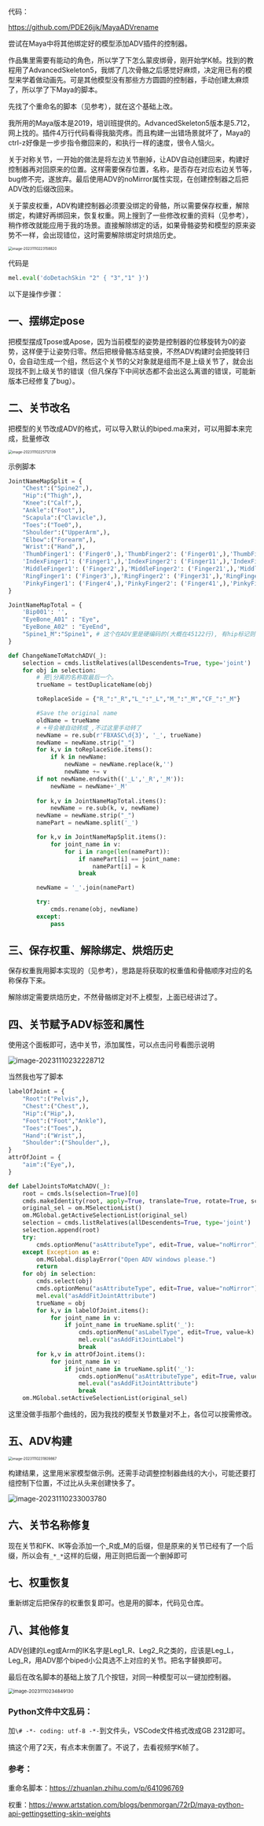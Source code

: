 代码：

https://github.com/PDE26jjk/MayaADVrename

尝试在Maya中将其他绑定好的模型添加ADV插件的控制器。

作品集里需要有能动的角色，所以学了下怎么蒙皮绑骨，刚开始学K帧。找到的教程用了AdvancedSkeleton5，我绑了几次骨骼之后感觉好麻烦，决定用已有的模型来学着做动画先。可是其他模型没有那些方方圆圆的控制器，手动创建太麻烦了，所以学了下Maya的脚本。

先找了个重命名的脚本（见参考），就在这个基础上改。

我所用的Maya版本是2019，培训班提供的。AdvancedSkeleton5版本是5.712，网上找的。插件4万行代码看得我脑壳疼。而且构建一出错场景就坏了，Maya的ctrl-z好像是一步步指令撤回来的，和执行一样的速度，很令人恼火。

关于对称关节，一开始的做法是将左边关节删掉，让ADV自动创建回来，构建好控制器再对回原来的位置。这样需要保存位置，名称，是否存在对应右边关节等，bug修不完，遂放弃。最后使用ADV的noMirror属性实现，在创建控制器之后把ADV改的后缀改回来。

关于蒙皮权重，ADV构建控制器必须要没绑定的骨骼，所以需要保存权重，解除绑定，构建好再绑回来，恢复权重。网上搜到了一些修改权重的资料（见参考），稍作修改就能应用于我的场景。直接解除绑定的话，如果骨骼姿势和模型的原来姿势不一样，会出现错位，这时需要解除绑定时烘焙历史。

<img src="https://raw.githubusercontent.com/PDE26jjk/misc/main/img/image-20231110223158820.png" alt="image-20231110223158820" style="zoom: 50%;" />

代码是

```python
mel.eval('doDetachSkin "2" { "3","1" }')
```

以下是操作步骤：

## 一、摆绑定pose

把模型摆成Tpose或Apose，因为当前模型的姿势是控制器的位移旋转为0的姿势，这样便于让姿势归零。然后把根骨骼冻结变换，不然ADV构建时会把旋转归0，会自动生成一个组，然后这个关节的父对象就是组而不是上级关节了，就会出现找不到上级关节的错误（但凡保存下中间状态都不会出这么离谱的错误，可能新版本已经修复了bug）。

## 二、关节改名

把模型的关节改成ADV的格式，可以导入默认的biped.ma来对，可以用脚本来完成，批量修改

<img src="https://raw.githubusercontent.com/PDE26jjk/misc/main/img/image-20231110225712139.png" alt="image-20231110225712139" style="zoom:50%;" />

示例脚本

```Python
JointNameMapSplit = {
    "Chest":("Spine2",),
    "Hip":("Thigh",),
    "Knee":("Calf",),
    "Ankle":("Foot",),
    "Scapula":("Clavicle",),
    "Toes":("Toe0",),
    "Shoulder":("UpperArm",),
    "Elbow":("Forearm",),
    "Wrist":("Hand",),
    'ThumbFinger1': ('Finger0',),'ThumbFinger2': ('Finger01',),'ThumbFinger3': ('Finger02',),
    'IndexFinger1': ('Finger1',),'IndexFinger2': ('Finger11',),'IndexFinger3': ('Finger12',),
    'MiddleFinger1': ('Finger2',),'MiddleFinger2': ('Finger21',),'MiddleFinger3': ('Finger22',),
    'RingFinger1': ('Finger3',),'RingFinger2': ('Finger31',),'RingFinger3': ('Finger32',),
    'PinkyFinger1': ('Finger4',),'PinkyFinger2': ('Finger41',),'PinkyFinger3': ('Finger42',),
}

JointNameMapTotal = {
    'Bip001': '',
    "EyeBone_A01" : "Eye",
    "EyeBone_A02" : "EyeEnd",
    "Spine1_M":"Spine1", # 这个在ADV里是硬编码的(大概在45122行), 有hip标记则一定要有Spine1存在
}

def ChangeNameToMatchADV(_):  
    selection = cmds.listRelatives(allDescendents=True, type='joint')    
    for obj in selection:
        # 把|分离的名称取最后一个。
        trueName = testDuplicateName(obj)

        toReplaceSide = {"R_":"_R","L_":"_L","M_":"_M","CF_":"_M"}

        #Save the original name
        oldName = trueName
        # +号会被自动转成_,不过这里手动转了
        newName = re.sub(r'FBXASC\d{3}', '_', trueName)
        newName = newName.strip("_")
        for k,v in toReplaceSide.items():
            if k in newName:
                newName = newName.replace(k,'')
                newName += v
        if not newName.endswith(('_L','_R','_M')):
            newName = newName+'_M'
               
        for k,v in JointNameMapTotal.items():
            newName = re.sub(k, v, newName)
        newName = newName.strip("_")
        namePart = newName.split('_')

        for k,v in JointNameMapSplit.items():
            for joint_name in v:
                for i in range(len(namePart)):
                    if namePart[i] == joint_name:
                        namePart[i] = k
                    break

        newName = '_'.join(namePart)

        try:
            cmds.rename(obj, newName)
        except:
            pass
```

## 三、保存权重、解除绑定、烘焙历史

保存权重我用脚本实现的（见参考），思路是将获取的权重值和骨骼顺序对应的名称保存下来。

解除绑定需要烘焙历史，不然骨骼绑定对不上模型，上面已经讲过了。

## 四、关节赋予ADV标签和属性

使用这个面板即可，选中关节，添加属性，可以点击问号看图示说明

![image-20231110232228712](https://raw.githubusercontent.com/PDE26jjk/misc/main/img/image-20231110232228712.png)

当然我也写了脚本

```Python
labelOfJoint = {
    "Root":("Pelvis",),
    "Chest":("Chest",),
    "Hip":("Hip",),
    "Foot":("Foot","Ankle"),
    "Toes":("Toes",),
    "Hand":("Wrist",),
    "Shoulder":("Shoulder",),
}
attrOfJoint = {
    "aim":("Eye",),
}

def LabelJointsToMatchADV(_):
    root = cmds.ls(selection=True)[0]
    cmds.makeIdentity(root, apply=True, translate=True, rotate=True, scale=True)
    original_sel = om.MSelectionList()
    om.MGlobal.getActiveSelectionList(original_sel)
    selection = cmds.listRelatives(allDescendents=True, type='joint')
    selection.append(root)
    try:
        cmds.optionMenu("asAttributeType", edit=True, value="noMirror")
    except Exception as e:
        om.MGlobal.displayError("Open ADV windows please.")
        return
    for obj in selection:
        cmds.select(obj)
        cmds.optionMenu("asAttributeType", edit=True, value="noMirror")
        mel.eval("asAddFitJointAttribute")
        trueName = obj
        for k,v in labelOfJoint.items():
            for joint_name in v:
                if joint_name in trueName.split('_'):
                    cmds.optionMenu("asLabelType", edit=True, value=k)
                    mel.eval("asAddFitJointLabel")
                    break
        for k,v in attrOfJoint.items():
            for joint_name in v:
                if joint_name in trueName.split('_'):
                    cmds.optionMenu("asAttributeType", edit=True, value=k)
                    mel.eval("asAddFitJointAttribute")
                    break
    om.MGlobal.setActiveSelectionList(original_sel)
```

这里没做手指那个曲线的，因为我找的模型关节数量对不上，各位可以按需修改。

## 五、ADV构建

<img src="C:/Users/26jjk/AppData/Roaming/Typora/typora-user-images/image-20231110231809867.png" alt="image-20231110231809867" style="zoom:50%;" />

构建结果，这里用米家模型做示例。还需手动调整控制器曲线的大小，可能还要打组控制下位置，不过比从头来创建快多了。

![image-20231110233003780](https://raw.githubusercontent.com/PDE26jjk/misc/main/img/image-20231110233003780.png)

## 六、关节名称修复

现在关节和FK、IK等会添加一个\_R或\_M的后缀，但是原来的关节已经有了一个后缀，所以会有`_*_*`这样的后缀，用正则把后面一个删掉即可

## 七、权重恢复

重新绑定后把保存的权重恢复即可。也是用的脚本，代码见仓库。

## 八、其他修复

ADV创建的Leg或Arm的IK名字是Leg1_R、Leg2_R之类的，应该是Leg_L，Leg_R，用ADV那个biped小公具选不上对应的关节。把名字替换即可。





最后在改名脚本的基础上放了几个按钮，对同一种模型可以一键加控制器。

<img src="https://raw.githubusercontent.com/PDE26jjk/misc/main/img/image-20231110234849130.png" alt="image-20231110234849130" style="zoom:67%;" />



### Python文件中文乱码：

加`\# -*- coding: utf-8 -*-`到文件头，VSCode文件格式改成GB 2312即可。

搞这个用了2天，有点本末倒置了。不说了，去看视频学K帧了。

### 参考：

重命名脚本：https://zhuanlan.zhihu.com/p/641096769

权重：https://www.artstation.com/blogs/benmorgan/72rD/maya-python-api-gettingsetting-skin-weights
